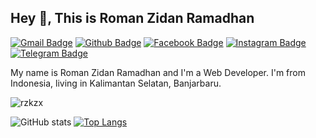 
## Hey 👋, This is Roman Zidan Ramadhan
[![Gmail Badge](https://img.shields.io/badge/Gmail-D14836?style=for-the-badge&logo=gmail&logoColor=white)](mailto:romanzidanramadhan@gmail.com)
[![Github Badge](https://img.shields.io/badge/GitHub-100000?style=for-the-badge&logo=github&logoColor=white)](https://www.github.com/rzkzx/)
[![Facebook Badge](https://img.shields.io/badge/Facebook-1877F2?style=for-the-badge&logo=facebook&logoColor=white)](https://facebook.com/rzr0112/)
[![Instagram Badge](https://img.shields.io/badge/Instagram-E4405F?style=for-the-badge&logo=instagram&logoColor=white)](https://instagram.com/rzr0112/)
[![Telegram Badge](https://img.shields.io/badge/Telegram-2CA5E0?style=for-the-badge&logo=telegram&logoColor=white)](https://t.me/rzkzx/)
<p align='left'>My name is Roman Zidan Ramadhan and I'm a Web Developer. I'm from Indonesia, living in Kalimantan Selatan, Banjarbaru.</p>

<p align=left> <img src=https://komarev.com/ghpvc/?username=rzkzx alt=rzkzx /> </p>

![GitHub stats](https://github-readme-stats.vercel.app/api?username=rzkzx&show_icons=true&theme=tokyonight&include_all_commits=true)
[![Top Langs](https://github-readme-stats.vercel.app/api/top-langs/?username=rzkzx&layout=compact&theme=tokyonight)](https://github.com/anuraghazra/github-readme-stats)


